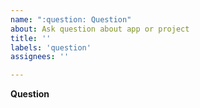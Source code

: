```yaml
---
name: ":question: Question"
about: Ask question about app or project
title: ''
labels: 'question'
assignees: ''

---
```


**Question**


